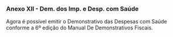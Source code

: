 ### **Anexo XII - Dem. dos Imp. e Desp. com Saúde**

Agora é possível emitir o Demonstrativo das Despesas com Saúde  conforme a 6º edição do Manual De Demonstrativos Fiscais. 